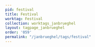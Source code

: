 ```yaml
---
pid: festival
title: Festival
worktag: Festival
collection: worktags_janbrueghel
layout: tagpage_janbrueghel
order: '059'
permalink: "/janbrueghel/tags/festival"
---
```

